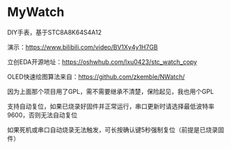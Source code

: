 # MyWatch
DIY手表，基于STC8A8K64S4A12

演示：https://www.bilibili.com/video/BV1Xy4y1H7GB

立创EDA开源地址：https://oshwhub.com/lxu0423/stc_watch_copy

OLED快速绘图算法来自：https://github.com/zkemble/NWatch/

因为上面那个项目用了GPL，需不需要继承不清楚，保险起见，我也用个GPL

支持自动复位，如果已烧录好固件并正常运行，串口更新时请选择最低波特率9600，否则无法自动复位

如果死机或串口自动烧录无法触发，可长按确认键5秒强制复位（前提是已烧录固件）
